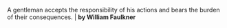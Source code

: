 A gentleman accepts the responsibility of his actions and bears the burden of their consequences. | **by William Faulkner**